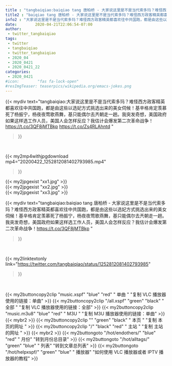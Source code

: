 ```yaml
---
title : "tangbaiqiao:baiqiao tang 唐柏桥 - 大家说这里是不是当代索多玛？难怪西方政客精英都喜欢往中共国跑，都是由这些以选妃方式挑选出来的美女伺候！基辛格肯定羡慕死了杨振宁，杨夜夜莺歌燕舞，基只能偶尔去兲朝走一趟。我突发奇想，美国政府如果这样选工作人员，美国人会怎样反应？我估计会爆发第二次革命战争！https://t.co/3QF8jMTBkp "
title2 : "baiqiao tang 唐柏桥 - 大家说这里是不是当代索多玛？难怪西方政客精英都喜欢往中共国跑，都是由这些以选妃方式挑选出来的美女伺候！基辛格肯定羡慕死了杨振宁，杨夜夜莺歌燕舞，基只能偶尔去兲朝走一趟。我突发奇想，美国政府如果这样选工作人员，美国人会怎样反应？我估计会爆发第二次革命战争！https://t.co/3QF8jMTBkp "
info2 : "大家说这里是不是当代索多玛？难怪西方政客精英都喜欢往中共国跑，都是由这些以选妃方式挑选出来的美女伺候！基辛格肯定羡慕死了杨振宁，杨夜夜莺歌燕舞，基只能偶尔去兲朝走一趟。我突发奇想，美国政府如果这样选工作人员，美国人会怎样反应？我估计会爆发第二次革命战争！https://t.co/3QF8jMTBkp https://t.co/Zs4RLAhntd "
date:        2020-04-21T22:06:54-07:00
author:
 - twitter_tangbaiqiao
tags:
 - twitter
 - tangbaiqiao
 - twitter_tangbaiqiao
 - 2020_04
 - 2020_0421
 - 2020_0421_22
categories:
 - 2020_0421
#icon:        "fas fa-lock-open"
#resImgTeaser: teaserpics/wikipedia.org/emacs-jokes.png
---
```


{{< mydiv text="tangbaiqiao:大家说这里是不是当代索多玛？难怪西方政客精英都喜欢往中共国跑，都是由这些以选妃方式挑选出来的美女伺候！基辛格肯定羡慕死了杨振宁，杨夜夜莺歌燕舞，基只能偶尔去兲朝走一趟。我突发奇想，美国政府如果这样选工作人员，美国人会怎样反应？我估计会爆发第二次革命战争！https://t.co/3QF8jMTBkp https://t.co/Zs4RLAhntd "
>}}
<br>


{{< my2mp4withjpgdownload mp4="20200422_1252812081402793985.mp4"
>}}

{{< my2jpgexist "xx1.jpg" >}}<br>
{{< my2jpgexist "xx2.jpg" >}}<br>
{{< my2jpgexist "xx3.jpg" >}}<br>



{{< mydiv text="tangbaiqiao:baiqiao tang 唐柏桥 - 大家说这里是不是当代索多玛？难怪西方政客精英都喜欢往中共国跑，都是由这些以选妃方式挑选出来的美女伺候！基辛格肯定羡慕死了杨振宁，杨夜夜莺歌燕舞，基只能偶尔去兲朝走一趟。我突发奇想，美国政府如果这样选工作人员，美国人会怎样反应？我估计会爆发第二次革命战争！https://t.co/3QF8jMTBkp "
>}}
<br>

{{< my2linktextonly link="https://twitter.com/tangbaiqiao/status/1252812081402793985"
>}}


<br>

{{< my2buttoncopy2clip "music.xspf"        "blue"   "red"    " 单曲 "  "复制 VLC 播放器使用的链接：单曲" >}} {{< my2buttoncopy2clip "/all.xspf"         "green"  "black"  " 全部 "  "复制 VLC 播放器使用的链接：全部" >}} {{< my2buttoncopy2clip "music.m3u8"        "blue"   "red"    " M3U  "    "复制 M3U 播放器使用的链接：单曲" >}} {{< mybr2 >}} {{< my2buttoncopy2clip ""                  "green"  "black"  " 本页 "    "复制 本页的网址 " >}} {{< my2buttoncopy2clip "/"                 "black"  "red"    " 主站 "    "复制 主站的网址 " >}} {{< mybr2 >}} {{< my2buttongoto      "/hot/endothers/"   "blue"   "red"    " 月份"   "转到月份总目录" >}} {{< my2buttongoto      "/hot/alltags/"     "green"  "blue"   " 列表"   "转到文章总列表" >}} {{< my2buttongoto      "/hot/helpxspf/"    "green"  "blue"   " 播放器" "如何使用 VLC 播放器或者 IPTV 播放器的教程" >}} 
